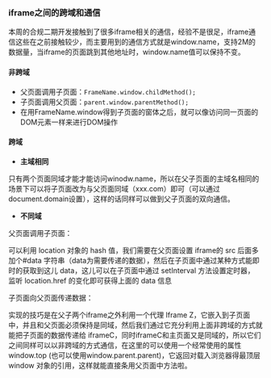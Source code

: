 
### iframe之间的跨域和通信

本周的合规二期开发接触到了很多iframe相关的通信，经验不是很足，iframe通信这些在之前接触较少，而主要用到的通信方式就是window.name，支持2M的数据量，当iframe的页面跳到其他地址时，window.name值可以保持不变。

 #### 非跨域
- 父页面调用子页面：`FrameName.window.childMethod();`
- 子页面调用父页面：`parent.window.parentMethod();`
- 在用FrameName.window得到子页面的窗体之后，就可以像访问同一页面的DOM元素一样来进行DOM操作

#### 跨域
- **主域相同**

只有两个页面同域才能才能访问winodw.name，所以在父子页面的主域名相同的场景下可以将子页面改为与父页面同域（xxx.com）即可（可以通过document.domain设置），这样的话同样可以做到父子页面的双向通信。

- **不同域**

父页面调用子页面：

可以利用 location 对象的 hash 值，我们需要在父页面设置 iframe的 src 后面多加个#data 字符串（data为需要传递的数据），然后在子页面中通过某种方式能即时的获取到这儿 data，这儿可以在子页面中通过 setInterval 方法设置定时器， 监听 location.href 的变化即可获得上面的 data 信息

子页面向父页面传递数据：

实现的技巧是在父子两个iframe之外利用一个代理 Iframe Z，它嵌入到子页面中，并且和父页面必须保持是同域，然后我们通过它充分利用上面非跨域的方式就能把子页面的数据传递给 iframeC，同时iframeC和主页面又是同域的，所以它们之间同样可以以非跨域的方式通信，在这里的可以使用一个经常使用的属性 window.top (也可以使用window.parent.parent)，它返回对载入浏览器得最顶层 window 对象的引用，这样就能直接条用父页面中方法啦。

